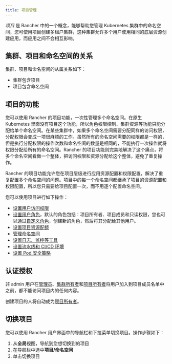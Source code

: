 ```yaml
---
title: 项目管理
---
```


_项目_ 是 Rancher 中的一个概念，能够帮助您管理 Kubernetes 集群中的命名空间，您可使用项目创建多租户集群，这种集群允许多个用户使用相同的底层资源创建应用，而应用之间不会相互影响。

## 集群、项目和命名空间的关系

集群、项目和命名空间的从属关系如下：

- 集群包含项目
- 项目包含命名空间

## 项目的功能

您可以使用 Rancher 的项目功能，一次性管理多个命名空间。在原生 Kubernetes 里面没有项目这个功能，所以角色权限控制、集群资源等功能只能分配给单个命名空间。在某些集群中，如果多个命名空间需要分配同样的访问权限，分配权限会变成一项很麻烦的工作。虽然所有的命名空间需要的权限都是一样的，但是执行分配权限的操作次数和命名空间的数量是相同的，不能执行一次操作就将权限分配给所有的命名空间。Rancher 的项目功能则完美地解决了这个痛点，将多个命名空间看做一个整体，把访问权限和资源分配给这个整体，避免了重复操作。

Rancher 的项目功能允许您在项目层级进行应用资源配置和权限配置，解决了重复配置多个命名空间的问题。项目中的每一个命名空间都继承了项目的资源配置和权限配置，所以您只需要给项目配置一次，而不用逐个配置命名空间。

您可以使用项目进行如下操作：

- [设置用户访问权限](/docs/rancher2.5/project-admin/project-members/_index)
- [设置用户角色](/docs/rancher2.5/admin-settings/rbac/cluster-project-roles/_index)，默认的角色包括：项目所有者、项目成员和只读权限，您也可以通过[自定义角色](/docs/rancher2.5/admin-settings/rbac/default-custom-roles/_index)，创建新的角色，然后将其分配给其他用户。
- [设置项目资源配额](/docs/rancher2.5/project-admin/resource-quotas/_index)
- [管理命名空间](/docs/rancher2.5/project-admin/namespaces/_index)
- [设置日志、监控等工具](/docs/rancher2.5/project-admin/tools/_index)
- [设置流水线和 CI/CD 环境](/docs/rancher2.5/project-admin/pipelines/_index)
- [设置 Pod 安全策略](/docs/rancher2.5/project-admin/pod-security-policies/_index)

## 认证授权

非 admin 用户在[管理员](/docs/rancher2.5/admin-settings/rbac/global-permissions/_index)、[集群所有者](/docs/rancher2.5/admin-settings/rbac/cluster-project-roles/_index)和[项目所有者](/docs/rancher2.5/admin-settings/rbac/cluster-project-roles/_index)将用户加入到项目成员名单中之前，都不能访问项目内的任何内容。

创建项目的人将自动成为[项目所有者](/docs/rancher2.5/admin-settings/rbac/cluster-project-roles/_index)。

## 切换项目

您可以使用 Rancher 用户界面中的导航栏和下拉菜单切换项目。操作步骤如下：

1. 从**全局**视图，导航到您想切换到的项目
2. 在导航栏中选中**项目/命名空间**
3. 单击切换项目
